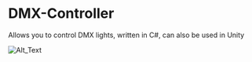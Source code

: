 # DMX-Controller
Allows you to control DMX lights, written in C#, can also be used in Unity

![Alt_Text](https://raw.githubusercontent.com/adkaros/DMX-Controller/branch/path/to/img.png)
